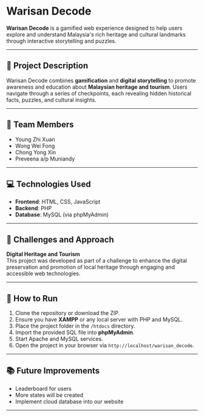 # Warisan Decode

**Warisan Decode** is a gamified web experience designed to help users explore and understand Malaysia's rich heritage and cultural landmarks through interactive storytelling and puzzles.

---

## 📌 Project Description

Warisan Decode combines **gamification** and **digital storytelling** to promote awareness and education about **Malaysian heritage and tourism**. Users navigate through a series of checkpoints, each revealing hidden historical facts, puzzles, and cultural insights.

---

## 👥 Team Members

- Young Zhi Xuan  
- Wong Wei Fong  
- Chong Yong Xin  
- Preveena a/p Muniandy

---

## 💻 Technologies Used

- **Frontend**: HTML, CSS, JavaScript  
- **Backend**: PHP  
- **Database**: MySQL (via phpMyAdmin)

---

## 🎯 Challenges and Approach

**Digital Heritage and Tourism**  
This project was developed as part of a challenge to enhance the digital preservation and promotion of local heritage through engaging and accessible web technologies.

---

## 🚀 How to Run

1. Clone the repository or download the ZIP.
2. Ensure you have **XAMPP** or any local server with PHP and MySQL.
3. Place the project folder in the `/htdocs` directory.
4. Import the provided SQL file into **phpMyAdmin**.
5. Start Apache and MySQL services.
6. Open the project in your browser via `http://localhost/warisan_decode`.

---

## 📚 Future Improvements

- Leaderboard for users 
- More states will be created
- Implement cloud database into our website

---


